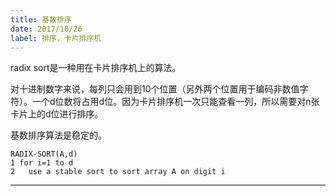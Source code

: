 ```yaml
---
title: 基数排序
date: 2017/10/26
label: 排序，卡片排序机
---
```

radix sort是一种用在卡片排序机上的算法。

对十进制数字来说，每列只会用到10个位置（另外两个位置用于编码非数值字符）。一个d位数将占用d位。因为卡片排序机一次只能查看一列，所以需要对n张卡片上的d位进行排序。

基数排序算法是稳定的。

```
RADIX-SORT(A,d)
1 for i=1 to d
2   use a stable sort to sort array A on digit i

```

---

